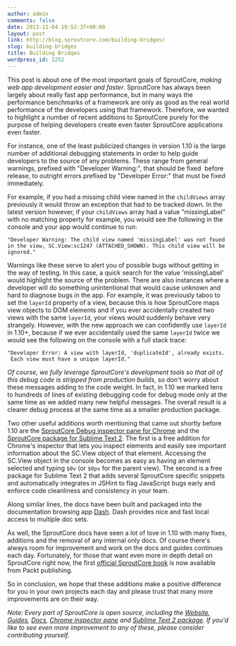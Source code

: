 ```yaml
---
author: admin
comments: false
date: 2013-11-04 19:52:37+00:00
layout: post
link: http://blog.sproutcore.com/building-bridges/
slug: building-bridges
title: Building Bridges
wordpress_id: 2252
---
```


This post is about one of the most important goals of SproutCore, _making web app development easier and faster_. SproutCore has always been largely about really fast app performance, but in many ways the performance benchmarks of a framework are only as good as the real world performance of the developers using that framework. Therefore, we wanted to highlight a number of recent additions to SproutCore purely for the purpose of helping developers create even faster SproutCore applications even faster.

<!-- more -->

For instance, one of the least publicized changes in version 1.10 is the large number of additional debugging statements in order to help guide developers to the source of any problems. These range from general warnings, prefixed with "Developer Warning:", that should be fixed  before release, to outright errors prefixed by "Developer Error:" that must be fixed immediately.

For example, if you had a missing child view named in the `childViews` array previously it would throw an exception that had to be tracked down. In the latest version however, if your `childViews` array had a value "missingLabel" with no matching property for example, you would see the following in the console and your app would continue to run:

    
    "Developer Warning: The child view named 'missingLabel' was not found in the view, SC.View:sc1247 (ATTACHED_SHOWN). This child view will be ignored."


Warnings like these serve to alert you of possible bugs without getting in the way of testing. In this case, a quick search for the value 'missingLabel' would highlight the source of the problem. There are also instances where a developer will do something unintentional that would cause unknown and hard to diagnose bugs in the app. For example, it was previously taboo to set the `layerId` property of a view, because this is how SproutCore maps view objects to DOM elements and if you ever accidentally created two views with the same `layerId`, your views would suddenly behave very strangely. However, with the new approach we can confidently use `layerId` in 1.10+, because if we ever accidentally used the same `layerId` twice we would see the following on the console with a full stack trace:

    
    "Developer Error: A view with layerId, 'duplicateId', already exists.  Each view must have a unique layerId."


_Of course, we fully leverage SproutCore's development tools so that all of this debug code is stripped from production builds_, so don't worry about these messages adding to the code weight. In fact, in 1.10 we marked tens to hundreds of lines of existing debugging code for debug mode only at the same time as we added many new helpful messages. The overall result is a clearer debug process at the same time as a smaller production package.

Two other useful additions worth mentioning that came out shortly before 1.10 are the [SproutCore Debug inspector pane for Chrome](https://chrome.google.com/webstore/detail/sproutcore-debug/kdjpmpfkllnnjndcfoefebpajggihpni) and the [SproutCore package for Sublime Text 2](https://sublime.wbond.net/packages/SproutCore%20Snippets%20and%20JSHint%20Integration). The first is a free addition for Chrome's inspector that lets you inspect elements and easily see important information about the SC.View object of that element. Accessing the SC.View object in the console becomes as easy as having an element selected and typing `$0v` (or `$0pv` for the parent view). The second is a free package for Sublime Text 2 that adds several SproutCore specific snippets and automatically integrates in JSHint to flag JavaScript bugs early and enforce code cleanliness and consistency in your team.

Along similar lines, the docs have been built and packaged into the documentation browsing app [Dash](http://kapeli.com/dash). Dash provides nice and fast local access to multiple doc sets.

As well, the SproutCore docs have seen a lot of love in 1.10 with many fixes, additions and the removal of any internal only docs. Of course there's always room for improvement and work on the docs and guides continues each day. Fortunately, for those that want even more in depth detail on SproutCore right now, the first [official SproutCore book](http://www.packtpub.com/creating-html5-apps-with-sproutcore/book) is now available from Packt publishing.

So in conclusion, we hope that these additions make a positive difference for you in your own projects each day and please trust that many more improvements are on their way.

_Note: Every part of SproutCore is open source, including the [Website](https://github.com/sproutcore/website), [Guides](https://github.com/sproutcore/guides), [Docs](https://github.com/sproutcore/docs), [Chrome inspector pane](https://github.com/sproutcore/add-ons) and [Sublime Text 2 package](https://github.com/sproutcore/sproutcore-sublime-text-2-package). If you'd like to see even more improvement to any of these, please consider contributing yourself._
